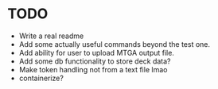 
# TODO

- Write a real readme
- Add some actually useful commands beyond the test one.
- Add ability for user to upload MTGA output file.
- Add some db functionality to store deck data?
- Make token handling not from a text file lmao
- containerize?
